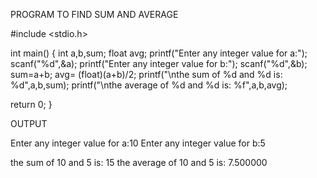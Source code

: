PROGRAM TO FIND SUM AND AVERAGE


#include <stdio.h>

int main()
{
    int a,b,sum;
    float avg;
    printf("Enter any integer value for a:");
    scanf("%d",&a);
    printf("Enter any integer value for b:");
    scanf("%d",&b);
    sum=a+b;
    avg= (float)(a+b)/2;
    printf("\nthe sum of %d and %d is: %d",a,b,sum);
    printf("\nthe average of %d and %d is: %f",a,b,avg);
     
 return 0;
}




OUTPUT

Enter any integer value for a:10
Enter any integer value for b:5

the sum of 10 and 5 is: 15
the average of 10 and 5 is: 7.500000
